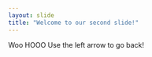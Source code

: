 ```yaml
---
layout: slide
title: "Welcome to our second slide!"
---
```

Woo HOOO
Use the left arrow to go back!
